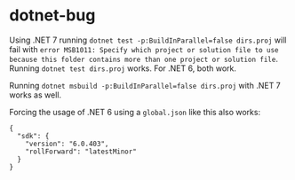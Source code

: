 # dotnet-bug

Using .NET 7 running `dotnet test -p:BuildInParallel=false dirs.proj` will fail with `error MSB1011: Specify which project or solution file to use because this folder contains more than one project or solution file`. Running `dotnet test dirs.proj` works. For .NET 6, both work.

Running `dotnet msbuild -p:BuildInParallel=false dirs.proj` with .NET 7 works as well.

Forcing the usage of .NET 6 using a `global.json` like this also works:
```
{
  "sdk": {
    "version": "6.0.403",
    "rollForward": "latestMinor"
  }
}
```
